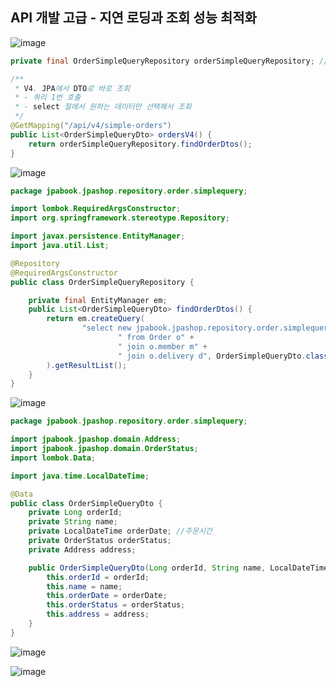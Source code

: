 ## **API 개발 고급 - 지연 로딩과 조회 성능 최적화**

![image](https://user-images.githubusercontent.com/79301439/178147159-99632486-c0d9-4919-8895-83b1f59d5e1b.png)

```java
private final OrderSimpleQueryRepository orderSimpleQueryRepository; //의존관계 주입

/**
 * V4. JPA에서 DTO로 바로 조회
 * - 쿼리 1번 호출
 * - select 절에서 원하는 데이터만 선택해서 조회
 */
@GetMapping("/api/v4/simple-orders")
public List<OrderSimpleQueryDto> ordersV4() {
    return orderSimpleQueryRepository.findOrderDtos();
}
```

![image](https://user-images.githubusercontent.com/79301439/178147212-3e5552eb-40c6-401b-a9f9-95892b356fa2.png)

```java
package jpabook.jpashop.repository.order.simplequery;

import lombok.RequiredArgsConstructor;
import org.springframework.stereotype.Repository;

import javax.persistence.EntityManager;
import java.util.List;

@Repository
@RequiredArgsConstructor
public class OrderSimpleQueryRepository {

    private final EntityManager em;
    public List<OrderSimpleQueryDto> findOrderDtos() {
        return em.createQuery(
                "select new jpabook.jpashop.repository.order.simplequery.OrderSimpleQueryDto(o.id, m.name, o.orderDate, o.status, d.address) " +
                        " from Order o" +
                        " join o.member m" +
                        " join o.delivery d", OrderSimpleQueryDto.class
        ).getResultList();
    }
}
```

![image](https://user-images.githubusercontent.com/79301439/178147237-f175423a-c517-4f8f-8240-eb8e2caa49e6.png)

```java
package jpabook.jpashop.repository.order.simplequery;

import jpabook.jpashop.domain.Address;
import jpabook.jpashop.domain.OrderStatus;
import lombok.Data;

import java.time.LocalDateTime;

@Data
public class OrderSimpleQueryDto {
    private Long orderId;
    private String name;
    private LocalDateTime orderDate; //주문시간
    private OrderStatus orderStatus;
    private Address address;

    public OrderSimpleQueryDto(Long orderId, String name, LocalDateTime orderDate, OrderStatus orderStatus, Address address) {
        this.orderId = orderId;
        this.name = name;
        this.orderDate = orderDate;
        this.orderStatus = orderStatus;
        this.address = address;
    }
}
```

![image](https://user-images.githubusercontent.com/79301439/178147269-6634e60f-c0bc-41c9-8a78-aac6a713440b.png)

![image](https://user-images.githubusercontent.com/79301439/178147290-382b635f-0d73-47c8-b1a9-1c2ea8ab5097.png)

